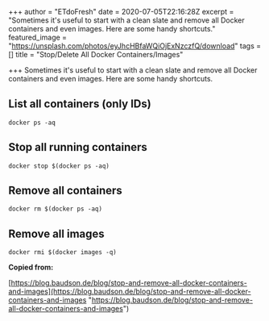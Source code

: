 +++
author = "ETdoFresh"
date = 2020-07-05T22:16:28Z
excerpt = "Sometimes it's useful to start with a clean slate and remove all Docker containers and even images. Here are some handy shortcuts."
featured_image = "https://unsplash.com/photos/eyJhcHBfaWQiOjExNzczfQ/download"
tags = []
title = "Stop/Delete All Docker Containers/Images"

+++
Sometimes it's useful to start with a clean slate and remove all Docker containers and even images. Here are some handy shortcuts.

## **List all containers (only IDs)**

    docker ps -aq

## **Stop all running containers**

    docker stop $(docker ps -aq)

## **Remove all containers**

    docker rm $(docker ps -aq)

## **Remove all images**

    docker rmi $(docker images -q)

**Copied from:**

[https://blog.baudson.de/blog/stop-and-remove-all-docker-containers-and-images](https://blog.baudson.de/blog/stop-and-remove-all-docker-containers-and-images "https://blog.baudson.de/blog/stop-and-remove-all-docker-containers-and-images")